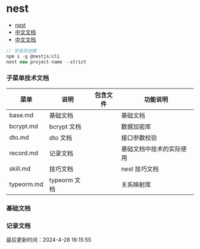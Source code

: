 <!--
 * @Description:
 * @Author: panrui
 * @Date: 2023-09-04 13:29:42
 * @LastEditTime: 2024-04-26 10:02:11
 * @LastEditors: prui
 * 不忘初心,不负梦想
-->

# nest

- [nest](https://nestjs.bootcss.com/)
- [中文文档](https://docs.nestjs.cn/9/introduction)
- [中文文档](http://nestjs.inode.club/)

```js
// 安装及创建
npm i -g @nestjs/cli
nest new project-name --strict
```

### 子菜单技术文档

| 菜单       | 说明         | 包含文件 | 功能说明                 |
| ---------- | ------------ | -------- | ------------------------ |
| base.md    | 基础文档     |          | 基础文档                 |
| bcrypt.md  | bcrypt 文档  |          | 数据加密库               |
| dto.md     | dto 文档     |          | 接口参数校验             |
| record.md  | 记录文档     |          | 基础文档中技术的实际使用 |
| skill.md   | 技巧文档     |          | nest 技巧文档            |
| typeorm.md | typeorm 文档 |          | 关系映射库               |

### 基础文档

### 记录文档


最后更新时间：2024-4-28 16:15:55